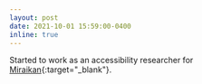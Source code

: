 ```yaml
---
layout: post
date: 2021-10-01 15:59:00-0400
inline: true
---
```


Started to work as an accessibility researcher for [Miraikan](https://www.miraikan.jst.go.jp/en/){:target="\_blank"}.
<!-- focusing on museum accessibility for people with vision impairments. -->